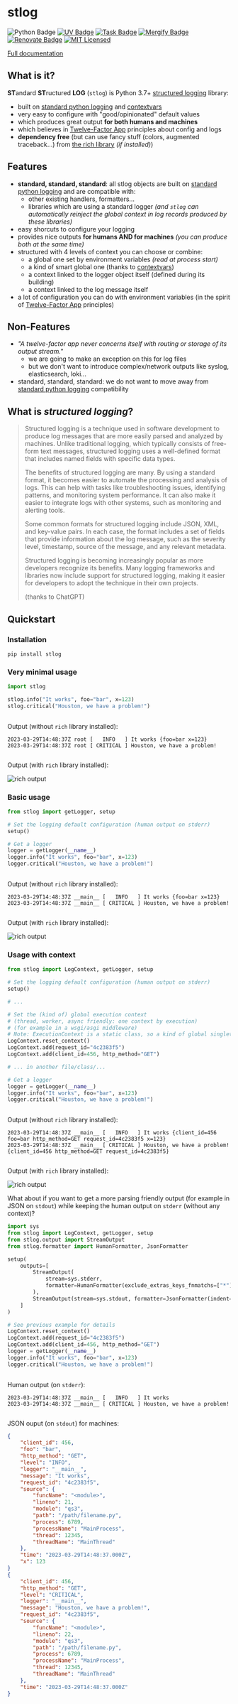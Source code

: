 
 <!-- WARNING: generated from README.md.j2, do not modify this file manually but modify README.md.j2 instead
      and execute 'poetry run invoke readme' to regenerate this README.md file -->

 # stlog

![Python Badge](https://raw.githubusercontent.com/fabien-marty/common/refs/heads/main/badges/python38plus.svg)
[![UV Badge](https://raw.githubusercontent.com/fabien-marty/common/refs/heads/main/badges/uv.svg)](https://docs.astral.sh/uv/)
[![Task Badge](https://raw.githubusercontent.com/fabien-marty/common/refs/heads/main/badges/task.svg)](https://taskfile.dev/)
[![Mergify Badge](https://raw.githubusercontent.com/fabien-marty/common/refs/heads/main/badges/mergify.svg)](https://mergify.com/)
[![Renovate Badge](https://raw.githubusercontent.com/fabien-marty/common/refs/heads/main/badges/renovate.svg)](https://docs.renovatebot.com/)
[![MIT Licensed](https://raw.githubusercontent.com/fabien-marty/common/refs/heads/main/badges/mit.svg)](https://en.wikipedia.org/wiki/MIT_License)

[Full documentation](https://fabien-marty.github.io/stlog/)

<!--intro-start-->

## What is it?

**ST**andard **ST**ructured **LOG** (`stlog`) is Python 3.7+ [structured logging](#structured) library:

- built on [standard python logging](https://docs.python.org/3/library/logging.html) and [contextvars](https://docs.python.org/3/library/contextvars.html)
- very easy to configure with "good/opinionated" default values
- which produces great output **for both humans and machines**
- which believes in [Twelve-Factor App](https://12factor.net/) principles about config and logs
- **dependency free** (but can use fancy stuff (colors, augmented traceback...) from [the rich library](https://github.com/Textualize/rich) *(if installed)*)

## Features

- **standard, standard, standard**: all stlog objects are built on [standard python logging](https://docs.python.org/3/library/logging.html) and are compatible with:
    - other existing handlers, formatters...
    - libraries which are using a standard logger *(and `stlog` can automatically reinject the global context in log records produced by these libraries)*
- easy shorcuts to configure your logging
- provides nice outputs **for humans AND for machines** *(you can produce both at the same time)*
- structured with 4 levels of context you can choose or combine:
    - a global one set by environment variables *(read at process start)*
    - a kind of smart global one (thanks to [contextvars](https://docs.python.org/3/library/contextvars.html))
    - a context linked to the logger object itself (defined during its building)
    - a context linked to the log message itself
- a lot of configuration you can do with environment variables (in the spirit of [Twelve-Factor App](https://12factor.net/) principles)

## Non-Features

- *"A twelve-factor app never concerns itself with routing or storage of its output stream."*
    - we are going to make an exception on this for log files
    - but we don't want to introduce complex/network outputs like syslog, elasticsearch, loki...
- standard, standard, standard: we do not want to move away from [standard python logging](https://docs.python.org/3/library/logging.html) compatibility 

## <a name="structured"></a> What is *structured logging*?

> Structured logging is a technique used in software development to produce log messages that are more easily parsed and analyzed by machines. 
> Unlike traditional logging, which typically consists of free-form text messages, structured logging uses a well-defined format that includes
> named fields with specific data types.
> 
> The benefits of structured logging are many. By using a standard format, it becomes easier to automate the processing and analysis of logs.
> This can help with tasks like troubleshooting issues, identifying patterns, and monitoring system performance. It can also make it easier
> to integrate logs with other systems, such as monitoring and alerting tools.
> 
> Some common formats for structured logging include JSON, XML, and key-value pairs. In each case, the format includes a set of fields that provide information about the log message, such as the severity level, timestamp, source of the message, and any relevant metadata.
> 
> Structured logging is becoming increasingly popular as more developers recognize its benefits. Many logging frameworks and libraries now include support for structured logging, making it easier for developers to adopt the technique in their own projects.
>
> (thanks to ChatGPT)

<!--intro-end-->

## Quickstart

<!--quickstart-start-->

### Installation

```
pip install stlog
```

### Very minimal usage

```python
import stlog

stlog.info("It works", foo="bar", x=123)
stlog.critical("Houston, we have a problem!")
 
```

Output (without `rich` library installed):

```
2023-03-29T14:48:37Z root [   INFO   ] It works {foo=bar x=123}
2023-03-29T14:48:37Z root [ CRITICAL ] Houston, we have a problem!
 
```

Output (with `rich` library installed):

![rich output](docs/python/qs0.svg)
 


### Basic usage

```python
from stlog import getLogger, setup

# Set the logging default configuration (human output on stderr)
setup()

# Get a logger
logger = getLogger(__name__)
logger.info("It works", foo="bar", x=123)
logger.critical("Houston, we have a problem!")
 
```

Output (without `rich` library installed):

```
2023-03-29T14:48:37Z __main__ [   INFO   ] It works {foo=bar x=123}
2023-03-29T14:48:37Z __main__ [ CRITICAL ] Houston, we have a problem!
 
```

Output (with `rich` library installed):

![rich output](docs/python/qs1.svg)
 

### Usage with context

```python
from stlog import LogContext, getLogger, setup

# Set the logging default configuration (human output on stderr)
setup()

# ...

# Set the (kind of) global execution context
# (thread, worker, async friendly: one context by execution)
# (for example in a wsgi/asgi middleware)
# Note: ExecutionContext is a static class, so a kind of global singleton
LogContext.reset_context()
LogContext.add(request_id="4c2383f5")
LogContext.add(client_id=456, http_method="GET")

# ... in another file/class/...

# Get a logger
logger = getLogger(__name__)
logger.info("It works", foo="bar", x=123)
logger.critical("Houston, we have a problem!")
 
```

Output (without `rich` library installed):

```
2023-03-29T14:48:37Z __main__ [   INFO   ] It works {client_id=456 foo=bar http_method=GET request_id=4c2383f5 x=123}
2023-03-29T14:48:37Z __main__ [ CRITICAL ] Houston, we have a problem! {client_id=456 http_method=GET request_id=4c2383f5}
 
```

Output (with `rich` library installed):

![rich output](docs/python/qs2.svg)
 

What about if you want to get a more parsing friendly output (for example in JSON on `stdout`) while keeping the human output on `stderr` (without any context)?

```python
import sys
from stlog import LogContext, getLogger, setup
from stlog.output import StreamOutput
from stlog.formatter import HumanFormatter, JsonFormatter

setup(
    outputs=[
        StreamOutput(
            stream=sys.stderr,
            formatter=HumanFormatter(exclude_extras_keys_fnmatchs=["*"]),
        ),
        StreamOutput(stream=sys.stdout, formatter=JsonFormatter(indent=4)),
    ]
)

# See previous example for details
LogContext.reset_context()
LogContext.add(request_id="4c2383f5")
LogContext.add(client_id=456, http_method="GET")
logger = getLogger(__name__)
logger.info("It works", foo="bar", x=123)
logger.critical("Houston, we have a problem!")
 
```

Human output (on `stderr`):

```
2023-03-29T14:48:37Z __main__ [   INFO   ] It works
2023-03-29T14:48:37Z __main__ [ CRITICAL ] Houston, we have a problem!
 
```

JSON ouput (on `stdout`) for machines:

```json
{
    "client_id": 456,
    "foo": "bar",
    "http_method": "GET",
    "level": "INFO",
    "logger": "__main__",
    "message": "It works",
    "request_id": "4c2383f5",
    "source": {
        "funcName": "<module>",
        "lineno": 21,
        "module": "qs3",
        "path": "/path/filename.py",
        "process": 6789,
        "processName": "MainProcess",
        "thread": 12345,
        "threadName": "MainThread"
    },
    "time": "2023-03-29T14:48:37.000Z",
    "x": 123
}
{
    "client_id": 456,
    "http_method": "GET",
    "level": "CRITICAL",
    "logger": "__main__",
    "message": "Houston, we have a problem!",
    "request_id": "4c2383f5",
    "source": {
        "funcName": "<module>",
        "lineno": 22,
        "module": "qs3",
        "path": "/path/filename.py",
        "process": 6789,
        "processName": "MainProcess",
        "thread": 12345,
        "threadName": "MainThread"
    },
    "time": "2023-03-29T14:48:37.000Z"
}
 
```

<!--quickstart-end-->